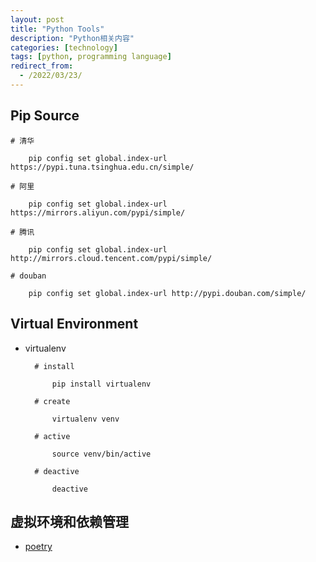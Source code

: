 ```yaml
---
layout: post
title: "Python Tools"
description: "Python相关内容"
categories: [technology]
tags: [python, programming language]
redirect_from:
  - /2022/03/23/
---
```

## Pip Source
```
# 清华

    pip config set global.index-url https://pypi.tuna.tsinghua.edu.cn/simple/

# 阿里

    pip config set global.index-url https://mirrors.aliyun.com/pypi/simple/

# 腾讯

    pip config set global.index-url http://mirrors.cloud.tencent.com/pypi/simple/

# douban

    pip config set global.index-url http://pypi.douban.com/simple/
```

## Virtual Environment
- virtualenv  

  ```
    # install

        pip install virtualenv

    # create

        virtualenv venv

    # active

        source venv/bin/active

    # deactive

        deactive
  ```

## 虚拟环境和依赖管理

- [poetry](https://python-poetry.org/)